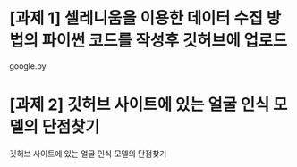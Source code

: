 
# [과제 1] 셀레니움을 이용한 데이터 수집 방법의 파이썬 코드를 작성후 깃허브에 업로드
google.py

# [과제 2] 깃허브 사이트에 있는 얼굴 인식 모델의 단점찾기
깃허브 사이트에 있는 얼굴 인식 모델의 단점찾기
